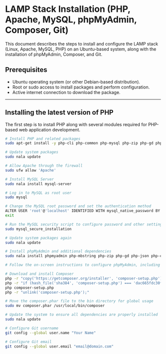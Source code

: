 # LAMP Stack Installation (PHP, Apache, MySQL, phpMyAdmin, Composer, Git)

This document describes the steps to install and configure the LAMP stack (Linux, Apache, MySQL, PHP) on an Ubuntu-based system, along with the installation of phpMyAdmin, Composer, and Git.

## Prerequisites
- Ubuntu operating system (or other Debian-based distribution).
- Root or sudo access to install packages and perform configuration.
- Active internet connection to download the package.

---

## Installing the latest version of PHP

The first step is to install PHP along with several modules required for PHP-based web application development.


```bash
# Install PHP and related packages
sudo apt-get install -y php-cli php-common php-mysql php-zip php-gd php-mbstring php-curl php-xml php-bcmath git neofetch nala

# Update system packages
sudo nala update

# Allow Apache through the firewall
sudo ufw allow 'Apache'

# Install MySQL Server
sudo nala install mysql-server

# Log in to MySQL as root user
sudo mysql

# Change the MySQL root password and set the authentication method
ALTER USER 'root'@'localhost' IDENTIFIED WITH mysql_native_password BY 'root';
exit

# Run the MySQL security script to configure password and other settings
sudo mysql_secure_installation

# Update system packages again
sudo nala update

# Install phpMyAdmin and additional dependencies
sudo nala install phpmyadmin php-mbstring php-zip php-gd php-json php-curl

# Follow the on-screen instructions to configure phpMyAdmin, including setting up Apache and creating the phpMyAdmin database if prompted.

# Download and install Composer
php -r "copy('https://getcomposer.org/installer', 'composer-setup.php');"
php -r "if (hash_file('sha384', 'composer-setup.php') === 'dac665fdc30fdd8ec78b38b9800061b4150413ff2e3b6f88543c636f7cd84f6db9189d43a81e5503cda447da73c7e5b6') { echo 'Installer verified'; } else { echo 'Installer corrupt'; unlink('composer-setup.php'); } echo PHP_EOL;"
php composer-setup.php
php -r "unlink('composer-setup.php');"

# Move the composer.phar file to the bin directory for global usage
sudo mv composer.phar /usr/local/bin/composer

# Update the system to ensure all dependencies are properly installed
sudo nala update

# Configure Git username
git config --global user.name "Your Name"

# Configure Git email
git config --global user.email "email@domain.com"

